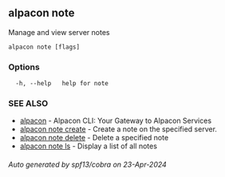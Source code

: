 ## alpacon note

Manage and view server notes

```
alpacon note [flags]
```

### Options

```
  -h, --help   help for note
```

### SEE ALSO

* [alpacon](alpacon.md)	 - Alpacon CLI: Your Gateway to Alpacon Services
* [alpacon note create](alpacon_note_create.md)	 - Create a note on the specified server.
* [alpacon note delete](alpacon_note_delete.md)	 - Delete a specified note
* [alpacon note ls](alpacon_note_ls.md)	 - Display a list of all notes

###### Auto generated by spf13/cobra on 23-Apr-2024
